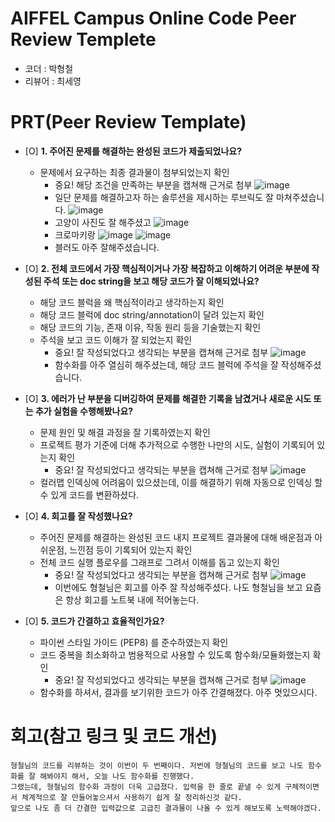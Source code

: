 # AIFFEL Campus Online Code Peer Review Templete
- 코더 : 박형철
- 리뷰어 : 최세영


# PRT(Peer Review Template)
- [O]  **1. 주어진 문제를 해결하는 완성된 코드가 제출되었나요?**
    - 문제에서 요구하는 최종 결과물이 첨부되었는지 확인
        - 중요! 해당 조건을 만족하는 부분을 캡쳐해 근거로 첨부
        ![image](https://github.com/user-attachments/assets/1a2769bb-4fa5-4ece-acc4-86dac96d2f9c)
        - 일단 문제를 해결하고자 하는 솔루션을 제시하는 루브릭도 잘 마쳐주셨습니다.
      ![image](https://github.com/user-attachments/assets/56d118e7-f2f9-4f33-a6c9-5b632c18ef0d)
        - 고양이 사진도 잘 해주셨고
        ![image](https://github.com/user-attachments/assets/8840546c-18ff-41a4-85fb-9aec76569fd4)
        - 크로마키랑
        ![image](https://github.com/user-attachments/assets/355e0520-800e-4757-a4d2-b0d2982049fb)
        ![image](https://github.com/user-attachments/assets/a1e4397f-4630-4d40-9ba6-430c064c28bf)
        - 블러도 아주 잘해주셨습니다.

- [O]  **2. 전체 코드에서 가장 핵심적이거나 가장 복잡하고 이해하기 어려운 부분에 작성된 
주석 또는 doc string을 보고 해당 코드가 잘 이해되었나요?**
    - 해당 코드 블럭을 왜 핵심적이라고 생각하는지 확인
    - 해당 코드 블럭에 doc string/annotation이 달려 있는지 확인
    - 해당 코드의 기능, 존재 이유, 작동 원리 등을 기술했는지 확인
    - 주석을 보고 코드 이해가 잘 되었는지 확인
        - 중요! 잘 작성되었다고 생각되는 부분을 캡쳐해 근거로 첨부
        ![image](https://github.com/user-attachments/assets/a6f2c07e-62d0-4474-b8a2-8436e87a0e22)
        - 함수화를 아주 열심히 해주셨는데, 해당 코드 블럭에 주석을 잘 작성해주셨습니다.
     
          
- [O]  **3. 에러가 난 부분을 디버깅하여 문제를 해결한 기록을 남겼거나
새로운 시도 또는 추가 실험을 수행해봤나요?**
    - 문제 원인 및 해결 과정을 잘 기록하였는지 확인
    - 프로젝트 평가 기준에 더해 추가적으로 수행한 나만의 시도, 
    실험이 기록되어 있는지 확인
        - 중요! 잘 작성되었다고 생각되는 부분을 캡쳐해 근거로 첨부
          ![image](https://github.com/user-attachments/assets/3b4b42ff-2cc9-489c-98f9-84df7f41a471)
    - 컬러맵 인덱싱에 어려움이 있으셨는데, 이를 해결하기 위해 자동으로 인덱싱 할 수 있게 코드를 변환하셨다.
        
- [O]  **4. 회고를 잘 작성했나요?**
    - 주어진 문제를 해결하는 완성된 코드 내지 프로젝트 결과물에 대해
    배운점과 아쉬운점, 느낀점 등이 기록되어 있는지 확인
    - 전체 코드 실행 플로우를 그래프로 그려서 이해를 돕고 있는지 확인
        - 중요! 잘 작성되었다고 생각되는 부분을 캡쳐해 근거로 첨부
        ![image](https://github.com/user-attachments/assets/b7a7686e-0e2f-455f-a715-ae95cf0ab2a9)
        - 이번에도 형철님은 회고를 아주 잘 작성해주셨다. 나도 형철님을 보고 요즘은 항상 회고를 노트북 내에 적어놓는다.

        
- [O]  **5. 코드가 간결하고 효율적인가요?**
    - 파이썬 스타일 가이드 (PEP8) 를 준수하였는지 확인
    - 코드 중복을 최소화하고 범용적으로 사용할 수 있도록 함수화/모듈화했는지 확인
        - 중요! 잘 작성되었다고 생각되는 부분을 캡쳐해 근거로 첨부
    ![image](https://github.com/user-attachments/assets/245b5b5f-2d02-4763-8553-c524cc4fe025)
    - 함수화를 하셔서, 결과를 보기위한 코드가 아주 간결해졌다. 아주 멋있으시다.

# 회고(참고 링크 및 코드 개선)
```
형철님의 코드를 리뷰하는 것이 이번이 두 번째이다. 저번에 형철님의 코드를 보고 나도 함수화를 잘 해봐야지 해서, 오늘 나도 함수화를 진행했다.
그랬는데, 형철님의 함수화 과정이 더욱 고급졌다. 입력을 한 줄로 끝낼 수 있게 구체적이면서 체계적으로 잘 만들어놓으셔서 사용하기 쉽게 잘 정리하신것 같다.
앞으로 나도 좀 더 간결한 입력값으로 고급진 결과물이 나올 수 있게 해보도록 노력해야겠다.
```

